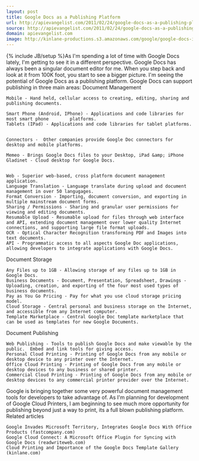 ```yaml
---
layout: post
title: Google Docs as a Publishing Platform
url: http://apievangelist.com/2011/02/24/google-docs-as-a-publishing-platform/
source: http://apievangelist.com/2011/02/24/google-docs-as-a-publishing-platform/
domain: apievangelist.com
image: http://kinlane-productions.s3.amazonaws.com/google/google-docs-icon.jpg
---
```

{% include JB/setup %}As I'm spending a lot of time with Google Docs lately, I'm getting to see it in a different perspective.
Google Docs has always been a singular document editor for me.  When you step back and look at it from 100K foot, you start to see a bigger picture.
I'm seeing the potential of Google Docs as a publishing platform. Google Docs can support publishing in three main areas:
Document Management

	Mobile - Hand held, cellular access to creating, editing, sharing and publishing documents.

	Smart Phone (Android, IPhone) - Applications and code libraries for most smart phone 		platforms.
	Tablets (IPad) - Applications and code libraries for tablet platforms.


	Connectors -  Other companies provide Google Doc connectors for desktop and mobile platforms.

	Memeo - Brings Google Docs files to your Desktop, iPad &amp; iPhone
	Gladinet - Cloud desktop for Google Docs.


	Web - Superior web-based, cross platform document management application.
	Language Translation - Language translate during upload and document management in over 50 langugages.
	Format Conversion - Importing, document conversion, and exporting in multiple mainstream document forms.
	Sharing / Permissions - Sharing and granular user permissions for viewing and editing documents.
	Resumable Upload - Resumable upload for files through web interface and API, extending document management over lower quality Internet connections, and supporting large file format uploads.
	OCR - Optical Character Recognition transforming PDF and Images into text documents.
	API - Programmatic access to all aspects Google Doc applications, allowing developers to integrate applications with Google Docs.

Document Storage

	Any Files up to 1GB - Allowing storage of any files up to 1GB in Google Docs.
	Business Documents - Document, Presentation, Spreadsheet, Drawings - Uploading, creation, and exporting of the four most used types of business documents.
	Pay as You Go Pricing - Pay for what you use cloud storage pricing model.
	Cloud Storage - Central personal and business storage on the Internet, and accessible from any Internet computer.
	Template Marketplace - Central Google Doc template marketplace that can be used as templates for new Google Documents.

Document Publishing

	Web Publishing - Tools to publish Google Docs and make viewable by the public.  Embed and link tools for giving access.
	Personal Cloud Printing - Printing of Google Docs from any mobile or desktop device to any printer over the Internet.
	Office Cloud Printing - Printing of Google Docs from any mobile or desktop devices to any business or shared printer.
	Commercial Cloud Printing - Printing of Google Docs from any mobile or desktop devices to any commercial printer provider over the Internet.

Google is bringing together some very powerful document management tools for developers to take advantage of.
As I'm planning for development of Google Cloud Printers, I am beginning to see much more opportunity for publishing beyond just a way to print, its a full blown publishing platform.
Related articles

	Google Invades Microsoft Territory, Integrates Google Docs With Office Products (fastcompany.com)
	Google Cloud Connect: A Microsoft Office Plugin for Syncing with Google Docs (readwriteweb.com)
	Cloud Printing and Importance of the Google Docs Template Gallery (kinlane.com)

